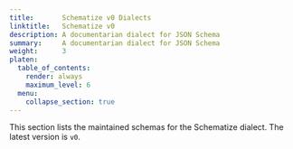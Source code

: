 ```yaml
---
title:       Schematize v0 Dialects
linktitle:   Schematize v0
description: A documentarian dialect for JSON Schema
summary:     A documentarian dialect for JSON Schema
weight:      3
platen:
  table_of_contents:
    render: always
    maximum_level: 6
  menu:
    collapse_section: true
---
```


This section lists the maintained schemas for the Schematize dialect. The latest version is `v0`.

```section
```
